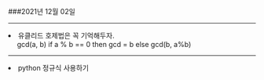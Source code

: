 ###2021년 12월 02일
<hr>
<li>유클리드 호제법은 꼭 기억해두자.</li>
&ensp;&ensp; gcd(a, b) if a % b == 0 then gcd = b else gcd(b, a%b)
<hr>
<li>python 정규식 사용하기 </li>